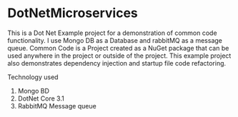 # DotNetMicroservices

This is a Dot Net Example project for a demonstration of common code functionality.
I use Mongo DB as a Database and rabbitMQ as a message queue.
Common Code is a Project created as a NuGet package that can be used anywhere in the project or outside of the project.
This example project also demonstrates dependency injection and startup file code refactoring.



Technology used
1. Mongo BD
2. DotNet Core 3.1
3. RabbitMQ Message queue
